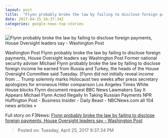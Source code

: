 ```yaml
---
layout: post
title:  "Flynn probably broke the law by failing to disclose foreign payments, House Oversight leaders say - Washington Post"
date: 2017-04-25 16:37:34Z
categories: google-news-top-stories
---
```


![Flynn probably broke the law by failing to disclose foreign payments, House Oversight leaders say - Washington Post](https://img.washingtonpost.com/rf/image_1484w/2010-2019/WashingtonPost/2017/04/25/National-Politics/Images/Foreign_Agents_QA_63535-0233c.jpg)

Washington Post Flynn probably broke the law by failing to disclose foreign payments, House Oversight leaders say Washington Post Former national security adviser Michael Flynn probably broke the law by failing to disclose foreign income he earned from Russia and Turkey, the heads of the House Oversight Committee said Tuesday. [Flynn did not initially reveal income from ... Trump solemnly marks Holocaust two weeks after press secretary apologizes for erroneous Hitler comparison Los Angeles Times White House blocks Flynn document request BBC News Lawmakers Say It Appears Michael Flynn Acted Illegally In Taking Russian Payments NPR Huffington Post - Business Insider - Daily Beast - NBCNews.com all 104 news articles »


Full story on F3News: [Flynn probably broke the law by failing to disclose foreign payments, House Oversight leaders say - Washington Post](http://www.f3nws.com/n/VjrZpF)

> Posted on: Tuesday, April 25, 2017 9:37:34 PM
